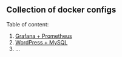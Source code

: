 ## Collection of docker configs

Table of content:<br>
1. [Grafana + Prometheus](1/)
2. [WordPress + MySQL](2/)
3. ...
